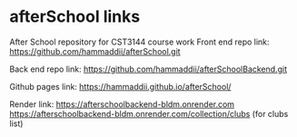 # afterSchool links
After School repository for CST3144 course work
Front end repo link: https://github.com/hammaddii/afterSchool.git

Back end repo link: https://github.com/hammaddii/afterSchoolBackend.git

Github pages link: https://hammaddii.github.io/afterSchool/

Render link: https://afterschoolbackend-bldm.onrender.com
             https://afterschoolbackend-bldm.onrender.com/collection/clubs (for clubs list)
